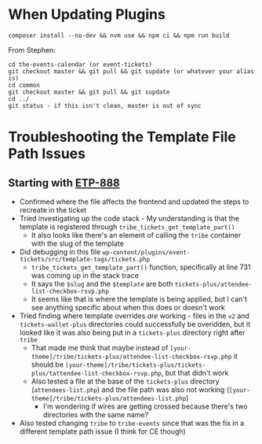 # When Updating Plugins

`composer install --no-dev && nvm use && npm ci && npm run build`


From Stephen: 
```
cd the-events-calendar (or event-tickets)
git checkout master && git pull && git supdate (or whatever your alias is)
cd common
git checkout master && git pull && git supdate
cd ../
git status - if this isn't clean, master is out of sync
```

# Troubleshooting the Template File Path Issues

## Starting with [ETP-888](https://stellarwp.atlassian.net/browse/ETP-888)
- Confirmed where the file affects the frontend and updated the steps to recreate in the ticket
- Tried investigating up the code stack - My understanding is that the template is registered through `tribe_tickets_get_template_part()`
  - It also looks like there's an element of calling the `tribe` container with the slug of the template 
- Did debugging in this file `wp-content/plugins/event-tickets/src/template-tags/tickets.php` 
  - `tribe_tickets_get_template_part()` function, specifically at line 731 was coming up in the stack trace
  - It says the `$slug` and the `$template` are both `tickets-plus/attendee-list-checkbox-rsvp.php`
  - It seems like that is where the template is being applied, but I can't see anything specific about when this does or doesn't work
- Tried finding where template overrides _are_ working - files in the `v2` and `tickets-wallet-plus` directories could successfully be overidden, but it looked like it was also being put in a `tickets-plus` directory right after `tribe`
  - That made me think that maybe instead of `[your-theme]/tribe/tickets-plus/attendee-list-checkbox-rsvp.php` it should be `[your-theme]/tribe/tickets-plus/tickets-plus/tattendee-list-checkbox-rsvp.php`, but that didn't work
  - Also tested a file at the base of the `tickets-plus` directory (`attendees-list.php`) and the file path was also not working (`[your-theme]/tribe/tickets-plus/attendees-list.php`)
    - I'm wondering if wires are getting crossed because there's two directories with the same name? 
- Also tested changing `tribe` to `tribe-events` since that was the fix in a different template path issue (I think for CE though) 